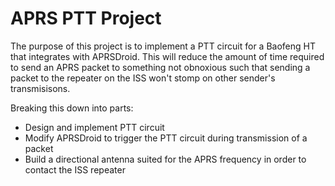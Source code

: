 # APRS PTT Project

The purpose of this project is to implement a PTT circuit for a Baofeng HT that integrates with APRSDroid.  This will reduce the amount of time required to send an APRS packet to something not obnoxious such that sending a packet to the repeater on the ISS won't stomp on other sender's transmisisons.

Breaking this down into parts:

- Design and implement PTT circuit
- Modify APRSDroid to trigger the PTT circuit during transmission of a packet
- Build a directional antenna suited for the APRS frequency in order to contact the ISS repeater
